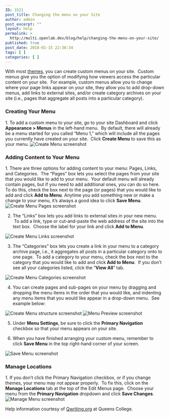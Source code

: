 ```yaml
---
ID: 1521
post_title: Changing the menu on your Site
author: admin
post_excerpt: ""
layout: help
permalink: >
  http://multi.openlab.dev/blog/help/changing-the-menu-on-your-site/
published: true
post_date: 2018-01-15 22:38:34
tags: [ ]
categories: [ ]
---
```

With most <a title="Changing the appearance of your Site with themes" href="https://openlab.citytech.cuny.edu/blog/help/changing-the-appearance-of-your-site-with-themes/">themes</a>, you can create custom menus on your site.  Custom menus give you the option of modifying how viewers access the particular content on your site.  For example, custom menus allow you to change where your page links appear on your site, they allow you to add drop-down menus, add links to external sites, and/or create category archives on your site (i.e., pages that aggregate all posts into a particular category).
<h3>Creating Your Menu</h3>
1. To add a custom menu to your site, go to your site Dashboard and click <strong>Appearance &gt; Menus</strong> in the left-hand menu.  By default, there will already be a menu started for you called “Menu 1,” which will include all the pages you currently have created on your site.  Click <strong>Create Menu</strong> to save this as your menu.

<img class="alignnone wp-image-7904 size-large" src="https://openlab.citytech.cuny.edu/wp-content/uploads/2012/08/Menus_1-1024x352.png" sizes="(max-width: 1024px) 100vw, 1024px" srcset="https://openlab.citytech.cuny.edu/wp-content/uploads/2012/08/Menus_1-1024x352.png 1024w, https://openlab.citytech.cuny.edu/wp-content/uploads/2012/08/Menus_1-300x103.png 300w, https://openlab.citytech.cuny.edu/wp-content/uploads/2012/08/Menus_1-32x11.png 32w, https://openlab.citytech.cuny.edu/wp-content/uploads/2012/08/Menus_1.png 1200w" alt="Create Menu screenshot" />
<h3>Adding Content to Your Menu</h3>
1. There are three options for adding content to your menu: Pages, Links, and Categories.  The “Pages” box lets you select the pages from your site that you would like to add to your menu.  Your default menu will already contain pages, but if you need to add additional ones, you can do so here.  To do this, check the box next to the page (or pages) that you would like to add and click <strong>Add to Menu</strong>. Anytime you add something new or make a change to your menu, it’s always a good idea to click <strong>Save Menu</strong>.

<img class="alignnone wp-image-7907 size-full" src="https://openlab.citytech.cuny.edu/wp-content/uploads/2012/08/Menus_3.png" sizes="(max-width: 825px) 100vw, 825px" srcset="https://openlab.citytech.cuny.edu/wp-content/uploads/2012/08/Menus_3.png 825w, https://openlab.citytech.cuny.edu/wp-content/uploads/2012/08/Menus_3-300x85.png 300w, https://openlab.citytech.cuny.edu/wp-content/uploads/2012/08/Menus_3-32x9.png 32w" alt="Create Menu Pages screenshot" />

2. The “Links” box lets you add links to external sites in your new menu.  To add a link, type or cut-and-paste the web address of the site into the text box.  Choose the label for your link and click <strong>Add to Menu</strong>.

<img class="alignnone wp-image-7908 size-full" src="https://openlab.citytech.cuny.edu/wp-content/uploads/2012/08/Menus_4.png" sizes="(max-width: 774px) 100vw, 774px" srcset="https://openlab.citytech.cuny.edu/wp-content/uploads/2012/08/Menus_4.png 774w, https://openlab.citytech.cuny.edu/wp-content/uploads/2012/08/Menus_4-300x130.png 300w, https://openlab.citytech.cuny.edu/wp-content/uploads/2012/08/Menus_4-32x13.png 32w" alt="Create Menu Links screenshot" />

3. The “Categories” box lets you create a link in your menu to a category archive page, i.e., it aggregates all posts in a particular category onto to one page.  To add a category to your menu, check the box next to the category that you would like to add and click<strong> Add to Menu</strong>.  If you don’t see all your categories listed, click the “<strong>View All</strong>” tab.

<img class="alignnone wp-image-7909 size-full" src="https://openlab.citytech.cuny.edu/wp-content/uploads/2012/08/Menus_5.png" sizes="(max-width: 775px) 100vw, 775px" srcset="https://openlab.citytech.cuny.edu/wp-content/uploads/2012/08/Menus_5.png 775w, https://openlab.citytech.cuny.edu/wp-content/uploads/2012/08/Menus_5-300x153.png 300w, https://openlab.citytech.cuny.edu/wp-content/uploads/2012/08/Menus_5-32x16.png 32w" alt="Create Menu Categories screenshot" />

4. You can create pages and sub-pages on your menu by dragging and dropping the menu items in the order that you would like, and indenting any menu items that you would like appear in a drop-down menu.  See example below:

<img class="alignnone wp-image-7910 size-large" src="https://openlab.citytech.cuny.edu/wp-content/uploads/2012/08/Menus_6-1024x284.png" sizes="(max-width: 1024px) 100vw, 1024px" srcset="https://openlab.citytech.cuny.edu/wp-content/uploads/2012/08/Menus_6-1024x284.png 1024w, https://openlab.citytech.cuny.edu/wp-content/uploads/2012/08/Menus_6-300x83.png 300w, https://openlab.citytech.cuny.edu/wp-content/uploads/2012/08/Menus_6-32x8.png 32w, https://openlab.citytech.cuny.edu/wp-content/uploads/2012/08/Menus_6.png 1200w" alt="Create Menu structure screenshot" />

<img class="alignnone wp-image-7911 size-full" src="https://openlab.citytech.cuny.edu/wp-content/uploads/2012/08/Menus_7.png" sizes="(max-width: 1008px) 100vw, 1008px" srcset="https://openlab.citytech.cuny.edu/wp-content/uploads/2012/08/Menus_7.png 1008w, https://openlab.citytech.cuny.edu/wp-content/uploads/2012/08/Menus_7-300x119.png 300w, https://openlab.citytech.cuny.edu/wp-content/uploads/2012/08/Menus_7-32x12.png 32w" alt="Menu Preview screenshot" />

5. Under <strong>Menu Settings</strong>, be sure to click the <strong>Primary Navigation</strong> checkbox so that your menu appears on your site.

6. When you have finished arranging your custom menu, remember to click <strong>Save Menu</strong> in the top right-hand corner of your screen.

<img class="alignnone wp-image-7912 size-full" src="https://openlab.citytech.cuny.edu/wp-content/uploads/2012/08/Menus_8.png" sizes="(max-width: 959px) 100vw, 959px" srcset="https://openlab.citytech.cuny.edu/wp-content/uploads/2012/08/Menus_8.png 959w, https://openlab.citytech.cuny.edu/wp-content/uploads/2012/08/Menus_8-300x167.png 300w, https://openlab.citytech.cuny.edu/wp-content/uploads/2012/08/Menus_8-32x17.png 32w" alt="Save Menu screenshot" />
<h3>Manage Locations</h3>
1. If you don’t click the Primary Navigation checkbox, or if you change themes, your menu may not appear properly.  To fix this, click on the <strong>Manage Locations</strong> tab at the top of the Edit Menus page.  Choose your menu from the <strong>Primary Navigation</strong> dropdown and click <strong>Save Changes</strong>.

<img class="alignnone wp-image-7913 size-full" src="https://openlab.citytech.cuny.edu/wp-content/uploads/2012/08/Menus_9.png" sizes="(max-width: 790px) 100vw, 790px" srcset="https://openlab.citytech.cuny.edu/wp-content/uploads/2012/08/Menus_9.png 790w, https://openlab.citytech.cuny.edu/wp-content/uploads/2012/08/Menus_9-300x97.png 300w, https://openlab.citytech.cuny.edu/wp-content/uploads/2012/08/Menus_9-32x10.png 32w" alt="Manage Menu screenshot" />

Help information courtesy of <a href="http://help.qwriting.org" target="_blank" rel="noopener">Qwriting.org</a> at Queens College.